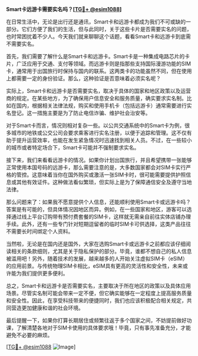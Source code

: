 **Smart卡远游卡需要实名吗？[[TG💪+ @esim1088](https://t.me/s/esim1088)]**

在日常生活中，无论是出行还是通讯，Smart卡和远游卡都成为我们不可或缺的一部分。它们方便了我们的生活，但与此同时，关于这些卡片是否需要实名的问题，也时常困扰着不少人。今天我们就来聊聊这个话题，看看Smart卡和远游卡到底需不需要实名。

首先，我们需要了解什么是Smart卡和远游卡。Smart卡是一种集成电路芯片的卡片，广泛应用于交通、支付等领域。而远游卡则是指那些支持国际漫游功能的SIM卡，通常用于出国旅行时保持与国内的联系。这两类卡的功能虽然不同，但在使用上都需要一定的身份验证。那么，这种验证是否意味着必须实名呢？

实际上，Smart卡和远游卡是否需要实名，取决于具体的国家和地区政策以及运营商的规定。在某些地方，为了确保用户信息安全和服务质量，确实要求实名制。比如在国内，根据相关法律法规，购买和使用手机卡（包括远游卡）通常需要进行实名登记。这一措施主要是为了防止电信诈骗、维护社会治安等。

对于Smart卡而言，情况则相对复杂一些。以公共交通系统中的Smart卡为例，很多城市的地铁或公交公司会要求乘客进行实名注册，以便于追踪和管理。这不仅有助于提升运营效率，也能在发生紧急情况时迅速找到相关人员。不过，在一些较小的城市或者特定场合下，Smart卡可能并不强制要求实名。

接下来，我们来看看远游卡的情况。如果你计划出国旅行，并且希望携带一张能够正常使用本国号码的远游卡，那么需要注意的是，大多数国家都会对SIM卡实行严格的管控。这意味着当你在国外购买或激活一张SIM卡时，很可能需要提供护照信息或其他有效证件。这种做法看似繁琐，但实际上是为了保障通信安全及遵守当地法律。

那么问题来了：如果我不愿意提供个人信息，还能顺利使用Smart卡或远游卡吗？答案是有可能的，但具体情况因地区而异。例如，在一些国家和地区，游客可以选择通过线上平台订购带有预付费套餐的SIM卡，这样就无需亲自前往实体店铺办理手续。此外，还有一些专门针对短期逗留者的临时SIM卡可供选择，这类产品往往不需要长时间绑定个人资料。

当然啦，无论是在国内还是国外，大家在选购Smart卡或远游卡之前都应该仔细阅读相关的条款细则，尤其是关于隐私保护的部分。毕竟，谁都不想自己的私人信息被滥用吧！另外，随着技术的发展，越来越多的人开始关注虚拟SIM卡（eSIM）的应用前景。与传统物理SIM卡相比，eSIM具有更高的灵活性和安全性，未来或许能为我们提供更多便利。

总之，Smart卡和远游卡是否需要实名，主要取决于所在地区的政策以及具体应用场景。尽管实名制可能会带来一定不便，但它确实能够在一定程度上提高服务质量和安全性。因此，在享受科技带来的便捷同时，我们也应该积极配合相关规定，共同营造更加健康和谐的社会环境。

最后提醒一下，如果你打算长期居住或频繁往返于多个国家之间，不妨提前做好功课，了解清楚各地对于SIM卡使用的具体要求哦！毕竟，只有事先准备充分，才能避免不必要的麻烦。

[[TG💪+ @esim1088](https://t.me/s/esim1088) ![Image](https://i.postimg.cc/4NQfJmqS/Snipaste-2025-05-13-00-14-12.png)]
